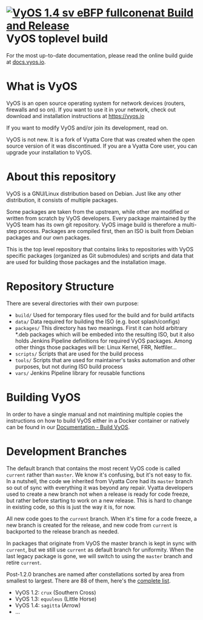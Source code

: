 [![VyOS 1.4 sv eBFP fullconenat Build and Release](https://github.com/debiansid/vyos-build-sv-dae-fullconenat/actions/workflows/vyos_sv_eBPF_fullconenat_build_release.yml/badge.svg?branch=dev)](https://github.com/debiansid/vyos-build-sv-dae-fullconenat/actions/workflows/vyos_sv_eBPF_fullconenat_build_release.yml)
VyOS toplevel build
===================

For the most up-to-date documentation, please read the online build guide at
[docs.vyos.io](https://docs.vyos.io/en/latest/contributing/build-vyos.html).

# What is VyOS

VyOS is an open source operating system for network devices (routers, firewalls
and so on). If you want to use it in your network, check out download and
installation instructions at https://vyos.io

If you want to modify VyOS and/or join its development, read on.

VyOS is not new. It is a fork of Vyatta Core that was created when the open
source version of it was discontinued. If you are a Vyatta Core user, you can
upgrade your installation to VyOS.

# About this repository

VyOS is a GNU/Linux distribution based on Debian. Just like any other
distribution, it consists of multiple packages.

Some packages are taken from the upstream, while other are modified or written
from scratch by VyOS developers. Every package maintained by the VyOS team has
its own git repository. VyOS image build is therefore a multi-step process.
Packages are compiled first, then an ISO is built from Debian packages and our
own packages.

This is the top level repository that contains links to repositories with VyOS
specific packages (organized as Git submodules) and scripts and data that are
used for building those packages and the installation image.

# Repository Structure

There are several directories with their own purpose:

 * `build/`    Used for temporary files used for the build and for build artifacts
 * `data/`     Data required for building the ISO (e.g. boot splash/configs)
 * `packages/` This directory has two meanings. First it can hold arbitrary *.deb
               packages which will be embeded into the resulting ISO, but it also
                holds Jenkins Pipeline definitions for required VyOS packages.
               Among other things those packages will be: Linux Kernel, FRR,
               Netfiler...
 * `scripts/`  Scripts that are used for the build process
 * `tools/`    Scripts that are used for maintainer's tasks automation and other
               purposes, but not during ISO build process
 * `vars/`     Jenkins Pipeline library for reusable functions

# Building VyOS

In order to have a single manual and not maintining multiple copies the
instructions on how to build VyOS either in a Docker container or natively can
be found in our [Documentation - Build VyOS](https://docs.vyos.io/en/latest/contributing/build-vyos.html).

# Development Branches

The default branch that contains the most recent VyOS code is called `current`
rather than `master`. We know it's confusing, but it's not easy to fix. In a
nutshell, the code we inherited from Vyatta Core had its `master` branch so out
of sync with everything it was beyond any repair. Vyatta developers used to create
a new branch not when a release is ready for code freeze, but rather before
starting to work on a new release. This is hard to change in existing code, so
this is just the way it is, for now.

All new code goes to the `current` branch. When it's time for a code freeze, a
new branch is created for the release, and new code from `current` is backported
to the release branch as needed.

In packages that originate from VyOS the master branch is kept in sync with
`current`, but we still use `current` as default branch for uniformity. When the
last legacy package is gone, we will switch to using the `master` branch and
retire `current`.

Post-1.2.0 branches are named after constellations sorted by area from smallest
to largest. There are 88 of them, here's the
[complete list](https://en.wikipedia.org/wiki/IAU_designated_constellations_by_area).

* VyOS 1.2: `crux` (Southern Cross)
* VyOS 1.3: `equuleus` (Little Horse)
* VyOS 1.4: `sagitta` (Arrow)
* ...
